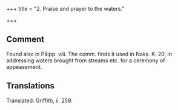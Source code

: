 +++
title = "2. Praise and prayer to the waters."

+++
## Comment
Found also in Pāipp. viii. The comm. finds it used in Nakṣ. K. 20, in addressing waters brought from streams etc. for a ceremony of appeasement.


## Translations
Translated: Griffith, ii. 259.
